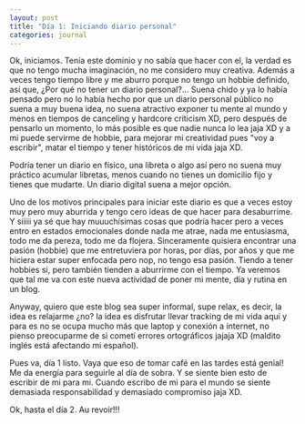 ```yaml
---
layout: post
title: "Día 1: Iniciando diario personal"
categories: journal
---
```


Ok, iniciamos. 
Tenía este dominio y no sabía que hacer con el, la verdad es que no tengo mucha imaginación, no me considero muy creativa. Además a veces tengo tiempo libre y me aburro porque no tengo un hobbie definido, así que, ¿Por qué no tener un diario personal?... Suena chido y ya lo había pensado pero no lo había hecho por que un diario personal público no suena a muy buena idea, no suena atractivo exponer tu mente al mundo y menos en tiempos de canceling y hardcore criticism XD, pero después de pensarlo un momento, lo más posible es que nadie nunca lo lea jaja XD y a mi puede servirme de hobbie, para mejorar mi creatividad pues "voy a escribir", matar el tiempo y tener históricos de mi vida jaja XD.

Podría tener un diario en físico, una libreta o algo así pero no suena muy práctico acumular libretas, menos cuando no tienes un domicilio fijo y tienes que mudarte. Un diario digital suena a mejor opción.

Uno de los motivos principales para iniciar este diario es que a veces estoy muy pero muy aburrida y tengo cero ideas de que hacer para desaburrime. Y siiiii ya sé que hay muuuchísimas cosas que podría hacer pero a veces entro en estados emocionales donde nada me atrae, nada me entusiasma, todo me da pereza, todo me da flojera. Sinceramente quisiera encontrar una pasión (hobbie) que me entretuviera por horas, por días, por años y que me hiciera estar super enfocada pero nop, no tengo esa pasión. Tiendo a tener hobbies si, pero también tienden a aburrirme con el tiempo. Ya veremos que tal me va con este nueva actividad de poner mi mente, día y rutina en un blog. 

Anyway, quiero que este blog sea super informal, supe relax, es decir, la idea es relajarme ¿no? la idea es disfrutar llevar tracking de mi vida aquí y para es no se ocupa mucho más que laptop y conexión a internet, no pienso preocuparme de si cometí errores ortográficos jajaja XD (maldito inglés está afectando mi español).

Pues va, día 1 listo. Vaya que eso de tomar café en las tardes está genial! Me da energía para seguirle al día de sobra. Y se siente bien esto de escribir de mi para mi. Cuando escribo de mi para el mundo se siente demasiada responsabilidad y demasiado compromiso jaja XD. 

Ok, hasta el día 2. Au revoir!!!
